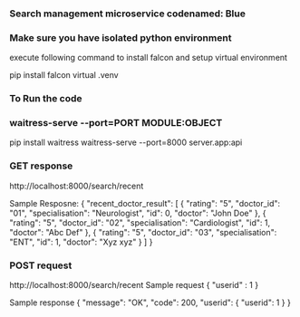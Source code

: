 ### Search management microservice codenamed: Blue

### Make sure you have isolated python environment 
execute following command to install falcon and setup virtual environment

pip install falcon
virtual .venv

### To Run the code
### waitress-serve --port=PORT MODULE:OBJECT

pip install waitress
waitress-serve --port=8000 server.app:api

### GET response
http://localhost:8000/search/recent

Sample Resposne:
{
    "recent_doctor_result": [
        {
            "rating": "5",
            "doctor_id": "01",
            "specialisation": "Neurologist",
            "id": 0,
            "doctor": "John Doe"
        },
        {
            "rating": "5",
            "doctor_id": "02",
            "specialisation": "Cardiologist",
            "id": 1,
            "doctor": "Abc Def"
        },
        {
            "rating": "5",
            "doctor_id": "03",
            "specialisation": "ENT",
            "id": 1,
            "doctor": "Xyz xyz"
        }
    ]
}

### POST request
http://localhost:8000/search/recent
Sample request
{
	"userid" : 1
}

Sample response
{
    "message": "OK",
    "code": 200,
    "userid": {
        "userid": 1
    }
}

